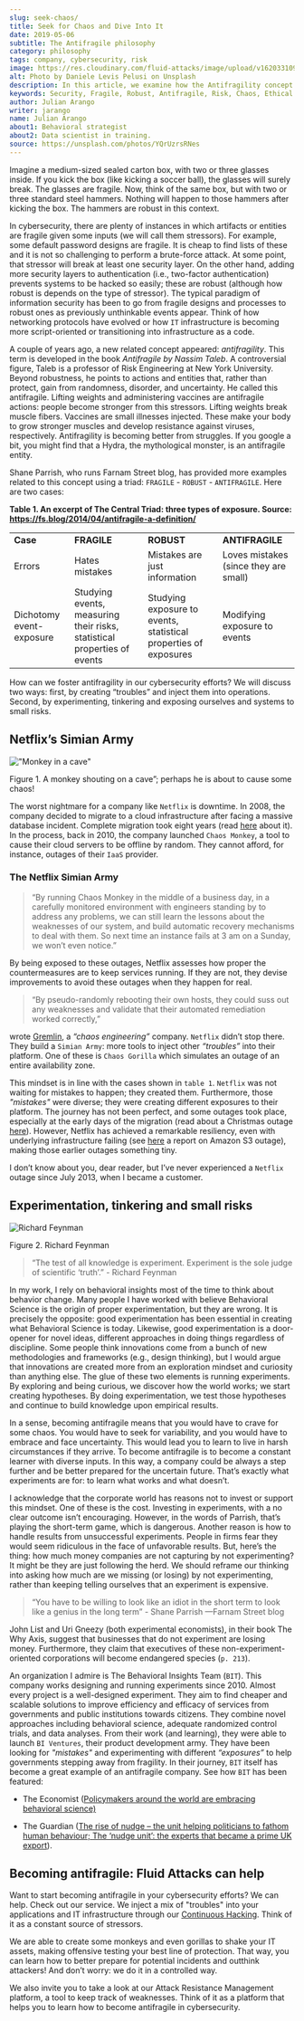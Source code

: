 ```yaml
---
slug: seek-chaos/
title: Seek for Chaos and Dive Into It
date: 2019-05-06
subtitle: The Antifragile philosophy
category: philosophy
tags: company, cybersecurity, risk
image: https://res.cloudinary.com/fluid-attacks/image/upload/v1620331094/blog/seek-chaos/cover_bvvxp3.webp
alt: Photo by Daniele Levis Pelusi on Unsplash
description: In this article, we examine how the Antifragility concept can inform design decisions, change the mindset of cybersecurity teams, and affect your business.
keywords: Security, Fragile, Robust, Antifragile, Risk, Chaos, Ethical Hacking, Pentesting
author: Julian Arango
writer: jarango
name: Julian Arango
about1: Behavioral strategist
about2: Data scientist in training.
source: https://unsplash.com/photos/YQrUzrsRNes
---
```


Imagine a medium-sized sealed carton box, with two or three glasses
inside. If you kick the box (like kicking a soccer ball), the glasses
will surely break. The glasses are fragile. Now, think of the same box,
but with two or three standard steel hammers. Nothing will happen to
those hammers after kicking the box. The hammers are robust in this
context.

In cybersecurity, there are plenty of instances in which artifacts or
entities are fragile given some inputs (we will call them stressors).
For example, some default password designs are fragile. It is cheap to
find lists of these and it is not so challenging to perform a
brute-force attack. At some point, that stressor will break at least one
security layer. On the other hand, adding more security layers to
authentication (i.e., two-factor authentication) prevents systems to be
hacked so easily; these are robust (although how robust is depends on
the type of stressor). The typical paradigm of information security has
been to go from fragile designs and processes to robust ones as
previously unthinkable events appear. Think of how networking protocols
have evolved or how `IT` infrastructure is becoming more script-oriented
or transitioning into infrastructure as a code.

A couple of years ago, a new related concept appeared: *antifragility*.
This term is developed in the book *Antifragile by Nassim Taleb*. A
controversial figure, Taleb is a professor of Risk Engineering at New
York University. Beyond robustness, he points to actions and entities
that, rather than protect, gain from randomness, disorder, and
uncertainty. He called this antifragile. Lifting weights and
administering vaccines are antifragile actions: people become stronger
from this stressors. Lifting weights break muscle fibers. Vaccines are
small illnesses injected. These make your body to grow stronger muscles
and develop resistance against viruses, respectively. Antifragility is
becoming better from struggles. If you google a bit, you might find that
a Hydra, the mythological monster, is an antifragile entity.

Shane Parrish, who runs Farnam Street blog, has provided more examples
related to this concept using a triad: `FRAGILE` - `ROBUST` -
`ANTIFRAGILE`. Here are two cases:

<div class="tc">

**Table 1. An excerpt of The Central Triad: three types of exposure. Source:\
<https://fs.blog/2014/04/antifragile-a-definition/>**

</div>

|                          |                                                                          |                                                                  |                                       |
| ------------------------ | ------------------------------------------------------------------------ | ---------------------------------------------------------------- | ------------------------------------- |
| **Case**                 | **FRAGILE**                                                              | **ROBUST**                                                       | **ANTIFRAGILE**                       |
| Errors                   | Hates mistakes                                                           | Mistakes are just information                                    | Loves mistakes (since they are small) |
| Dichotomy event-exposure | Studying events, measuring their risks, statistical properties of events | Studying exposure to events, statistical properties of exposures | Modifying exposure to events          |

How can we foster antifragility in our cybersecurity efforts? We will
discuss two ways: first, by creating “troubles” and inject them into
operations. Second, by experimenting, tinkering and exposing ourselves
and systems to small risks.

## Netflix’s Simian Army

<div class="imgblock">

!["Monkey in a cave"](https://res.cloudinary.com/fluid-attacks/image/upload/v1620331093/blog/seek-chaos/monkey_unzaj3.webp)

<div class="title">

Figure 1. A monkey shouting on a cave”; perhaps he is about to cause some chaos!

</div>

</div>

The worst nightmare for a company like `Netflix` is downtime. In 2008,
the company decided to migrate to a cloud infrastructure after facing a
massive database incident. Complete migration took eight years (read
[here](https://media.netflix.com/en/company-blog/completing-the-netflix-cloud-migration)
about it). In the process, back in 2010, the company launched `Chaos
Monkey`, a tool to cause their cloud servers to be offline by random.
They cannot afford, for instance, outages of their `IaaS` provider.

### The Netflix Simian Army

> “By running Chaos Monkey in the middle of a business day, in a
> carefully monitored environment with engineers standing by to address
> any problems, we can still learn the lessons about the weaknesses of
> our system, and build automatic recovery mechanisms to deal with them.
> So next time an instance fails at 3 am on a Sunday, we won’t even
> notice.”

By being exposed to these outages,
Netflix assesses how proper the countermeasures are
to keep services running.
If they are not,
they devise improvements
to avoid these outages when they happen for real.

> “By pseudo-randomly rebooting their own hosts, they could suss out any
> weaknesses and validate that their automated remediation worked
> correctly,”

wrote [Gremlin](https://www.gremlin.com/chaos-monkey/), a *“chaos
engineering”* company. `Netflix` didn’t stop there. They build a `Simian
Army`: more tools to inject other *“troubles”* into their platform. One
of these is `Chaos Gorilla` which simulates an outage of an entire
availability zone.

This mindset is in line with the cases shown in `table 1`. `Netflix` was
not waiting for mistakes to happen; they created them. Furthermore,
those *"mistakes"* were diverse; they were creating different exposures
to their platform. The journey has not been perfect, and some outages
took place, especially at the early days of the migration (read about a
Christmas outage
[here](https://medium.com/netflix-techblog/a-closer-look-at-the-christmas-eve-outage-d7b409a529ee)).
However, Netflix has achieved a remarkable resiliency, even with
underlying infrastructure failing (see
[here](https://www.networkworld.com/article/3178076/why-netflix-didnt-sink-when-amazon-s3-went-down.html)
a report on Amazon S3 outage), making those earlier outages something
tiny.

I don’t know about you, dear reader, but I’ve never experienced a
`Netflix` outage since July 2013, when I became a customer.

## Experimentation, tinkering and small risks

<div class="imgblock">

![Richard Feynman](https://res.cloudinary.com/fluid-attacks/image/upload/v1620331094/blog/seek-chaos/feynman_vbcjy0.webp)

<div class="title">

Figure 2. Richard Feynman

</div>

</div>

> “The test of all knowledge is experiment. Experiment is the sole judge
> of scientific ‘truth’.” - Richard Feynman

In my work, I rely on behavioral insights most of the time to think
about behavior change. Many people I have worked with believe Behavioral
Science is the origin of proper experimentation, but they are wrong. It
is precisely the opposite: good experimentation has been essential in
creating what Behavioral Science is today. Likewise, good
experimentation is a door-opener for novel ideas, different approaches
in doing things regardless of discipline. Some people think innovations
come from a bunch of new methodologies and frameworks (e.g., design
thinking), but I would argue that innovations are created more from an
exploration mindset and curiosity than anything else. The glue of these
two elements is running experiments. By exploring and being curious, we
discover how the world works; we start creating hypotheses. By doing
experimentation, we test those hypotheses and continue to build
knowledge upon empirical results.

In a sense, becoming antifragile means that you would have to crave for
some chaos. You would have to seek for variability, and you would have
to embrace and face uncertainty. This would lead you to learn to live in
harsh circumstances if they arrive. To become antifragile is to become a
constant learner with diverse inputs. In this way, a company could be
always a step further and be better prepared for the uncertain future.
That’s exactly what experiments are for: to learn what works and what
doesn’t.

I acknowledge that the corporate world has reasons not to invest or
support this mindset. One of these is the cost. Investing in
experiments, with a no clear outcome isn’t encouraging. However, in the
words of Parrish, that’s playing the short-term game, which is
dangerous. Another reason is how to handle results from unsuccessful
experiments. People in firms fear they would seem ridiculous in the face
of unfavorable results. But, here’s the thing: how much money companies
are not capturing by not experimenting? It might be they are just
following the herd. We should reframe our thinking into asking how much
are we missing (or losing) by not experimenting, rather than keeping
telling ourselves that an experiment is expensive.

> “You have to be willing to look like an idiot in the short term to
> look like a genius in the long term” - Shane Parrish —Farnam Street
> blog

John List and Uri Gneezy (both experimental economists), in their book
The Why Axis, suggest that businesses that do not experiment are losing
money. Furthermore, they claim that executives of these
non-experiment-oriented corporations will become endangered species
(`p. 213`).

An organization I admire is The Behavioral Insights Team (`BIT`). This
company works designing and running experiments since 2010. Almost every
project is a well-designed experiment. They aim to find cheaper and
scalable solutions to improve efficiency and efficacy of services from
governments and public institutions towards citizens. They combine novel
approaches including behavioral science, adequate randomized control
trials, and data analyses. From their work (and learning), they were
able to launch `BI Ventures`, their product development army. They have
been looking for *"mistakes"* and experimenting with different
*“exposures”* to help governments stepping away from fragility. In
their journey, `BIT` itself has become a great example of an antifragile
company. See how `BIT` has been featured:

- The Economist ([Policymakers around the world are embracing
  behavioral
  science)](https://www.economist.com/international/2017/05/18/policymakers-around-the-world-are-embracing-behavioural-science)

- The Guardian ([The rise of nudge – the unit helping politicians to
  fathom human behaviour; The ‘nudge unit’: the experts that became a
  prime UK
  export](https://www.theguardian.com/public-leaders-network/2015/jul/23/rise-nudge-unit-politicians-human-behaviour)).

## Becoming antifragile: Fluid Attacks can help

Want to start becoming antifragile in your cybersecurity efforts?
We can help.
Check out our service.
We inject a mix of "troubles"
into your applications and IT infrastructure
through our [Continuous Hacking](../../services/continuous-hacking).
Think of it as a constant source of stressors.

We are able to create some monkeys and even gorillas to shake your IT
assets, making offensive testing your best line of protection. That way,
you can learn how to better prepare for potential incidents and outthink
attackers\! And don’t worry: we do it in a controlled way.

We also invite you to take a look at our Attack Resistance Management platform,
a tool to keep track of weaknesses.
Think of it as a platform that helps you to learn
how to become antifragile in cybersecurity.
